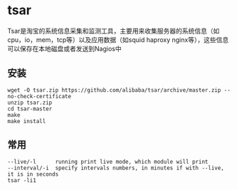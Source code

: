 # tsar

Tsar是淘宝的系统信息采集和监测工具，主要用来收集服务器的系统信息（如cpu，io，mem，tcp等）以及应用数据（如squid haproxy nginx等），这些信息可以保存在本地磁盘或者发送到Nagios中

## 安装

	wget -O tsar.zip https://github.com/alibaba/tsar/archive/master.zip --no-check-certificate
	unzip tsar.zip
	cd tsar-master
	make
	make install

## 常用
	--live/-l      running print live mode, which module will print
	--interval/-i  specify intervals numbers, in minutes if with --live, it is in seconds
	tsar -li1